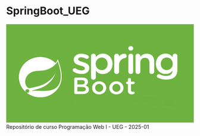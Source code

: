 # SpringBoot_UEG
<img src="Spring-BOOT-Interview-questions-1.jpg" alt="Image" height="265" width="552">
Repositório de curso Programação Web I - UEG - 2025-01

